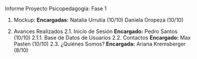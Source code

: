 Informe Proyecto Psicopedagogía: Fase 1
  1.	Mockup:
    **Encargadas:** Natalia Urrutia (10/10)
                Daniela Oropeza (10/10)
    	
  2.	Avances Realizados
    2.1.	Inicio de Sesión
      **Encargado:** Pedro Santos (10/10)
      2.1.1.	Base de Datos de Usuarios
    2.2.	Contactos
      **Encargado:** Max Pasten   (10/10)
    2.3. ¿Quiénes Somos?
    	**Encargada:** Ariana Kremsberger  (8/10)
    	
